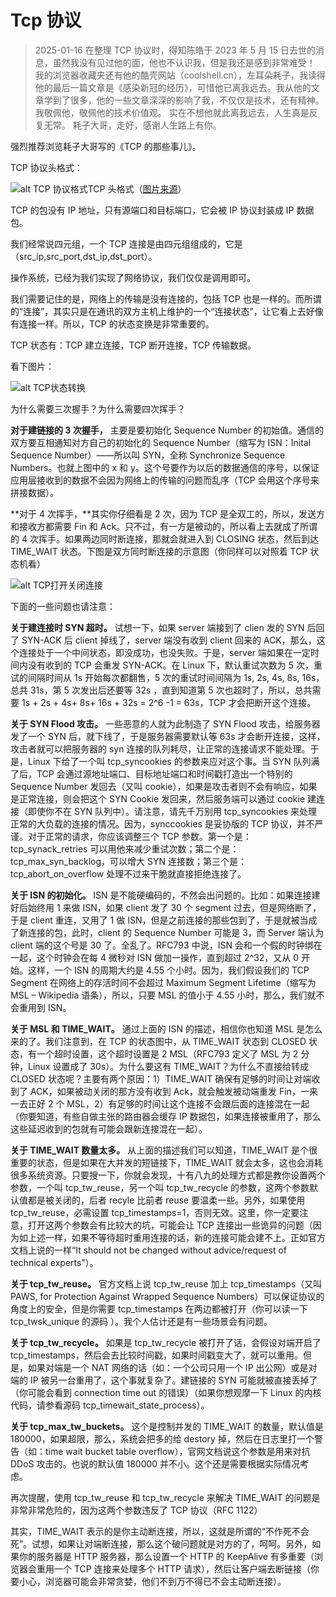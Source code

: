 # Tcp 协议

> 2025-01-16 在整理 TCP 协议时，得知陈皓于 2023 年 5 月 15 日去世的消息，虽然我没有见过他的面，他也不认识我，但是我还是感到非常难受！
> 我的浏览器收藏夹还有他的酷壳网站（coolshell.cn），左耳朵耗子，我读得他的最后一篇文章是《感染新冠的经历》，可惜他已离我远去。我从他的文章学到了很多，他的一些文章深深的影响了我，不仅仅是技术，还有精神。我敬佩他，敬佩他的技术价值观。
> 实在不想他就此离我远去，人生真是反复无常。
> 耗子大哥，走好，感谢人生路上有你。

强烈推荐浏览耗子大哥写的《TCP 的那些事儿》。

TCP 协议头格式：

![alt TCP 协议格式](https://gitee.com/littletow/visit/raw/master/content/images/tcp-header.png)TCP 头格式（[图片来源](http://nmap.org/book/tcpip-ref.html)）

TCP 的包没有 IP 地址，只有源端口和目标端口，它会被 IP 协议封装成 IP 数据包。

我们经常说四元组，一个 TCP 连接是由四元组组成的，它是（src_ip,src_port,dst_ip,dst_port）。

操作系统，已经为我们实现了网络协议，我们仅仅是调用即可。

我们需要记住的是，网络上的传输是没有连接的，包括 TCP 也是一样的。而所谓的“连接”，其实只是在通讯的双方主机上维护的一个“连接状态”，让它看上去好像有连接一样。所以，TCP 的状态变换是非常重要的。

TCP 状态有：TCP 建立连接，TCP 断开连接，TCP 传输数据。

看下图片：

![alt TCP状态转换](https://gitee.com/littletow/visit/raw/master/content/images/tcpfsm.png)

为什么需要三次握手？为什么需要四次挥手？

**对于建链接的 3 次握手，** 主要是要初始化 Sequence Number 的初始值。通信的双方要互相通知对方自己的初始化的 Sequence Number（缩写为 ISN：Inital Sequence Number）——所以叫 SYN，全称 Synchronize Sequence Numbers。也就上图中的 x 和 y。这个号要作为以后的数据通信的序号，以保证应用层接收到的数据不会因为网络上的传输的问题而乱序（TCP 会用这个序号来拼接数据）。

**对于 4 次挥手，**其实你仔细看是 2 次，因为 TCP 是全双工的，所以，发送方和接收方都需要 Fin 和 Ack。只不过，有一方是被动的，所以看上去就成了所谓的 4 次挥手。如果两边同时断连接，那就会就进入到 CLOSING 状态，然后到达 TIME_WAIT 状态。下图是双方同时断连接的示意图（你同样可以对照着 TCP 状态机看）

![alt TCP打开关闭连接](https://gitee.com/littletow/visit/raw/master/content/images/tcp_open_close.jpg)

下面的一些问题也请注意：

**关于建连接时 SYN 超时。** 试想一下，如果 server 端接到了 clien 发的 SYN 后回了 SYN-ACK 后 client 掉线了，server 端没有收到 client 回来的 ACK，那么，这个连接处于一个中间状态，即没成功，也没失败。于是，server 端如果在一定时间内没有收到的 TCP 会重发 SYN-ACK。在 Linux 下，默认重试次数为 5 次，重试的间隔时间从 1s 开始每次都翻售，5 次的重试时间间隔为 1s, 2s, 4s, 8s, 16s，总共 31s，第 5 次发出后还要等 32s ，直到知道第 5 次也超时了，所以，总共需要 1s + 2s + 4s+ 8s+ 16s + 32s = 2^6 -1 = 63s，TCP 才会把断开这个连接。

**关于 SYN Flood 攻击。** 一些恶意的人就为此制造了 SYN Flood 攻击，给服务器发了一个 SYN 后，就下线了，于是服务器需要默认等 63s 才会断开连接，这样，攻击者就可以把服务器的 syn 连接的队列耗尽，让正常的连接请求不能处理。于是，Linux 下给了一个叫 tcp_syncookies 的参数来应对这个事。当 SYN 队列满了后，TCP 会通过源地址端口、目标地址端口和时间戳打造出一个特别的 Sequence Number 发回去（又叫 cookie），如果是攻击者则不会有响应，如果是正常连接，则会把这个 SYN Cookie 发回来，然后服务端可以通过 cookie 建连接（即使你不在 SYN 队列中）。请注意，请先千万别用 tcp_syncookies 来处理正常的大负载的连接的情况。因为，synccookies 是妥协版的 TCP 协议，并不严谨。对于正常的请求，你应该调整三个 TCP 参数。第一个是：tcp_synack_retries 可以用他来减少重试次数；第二个是：tcp_max_syn_backlog，可以增大 SYN 连接数；第三个是：tcp_abort_on_overflow 处理不过来干脆就直接拒绝连接了。

**关于 ISN 的初始化。** ISN 是不能硬编码的，不然会出问题的。比如：如果连接建好后始终用 1 来做 ISN，如果 client 发了 30 个 segment 过去，但是网络断了，于是 client 重连，又用了 1 做 ISN，但是之前连接的那些包到了，于是就被当成了新连接的包，此时，client 的 Sequence Number 可能是 3，而 Server 端认为 client 端的这个号是 30 了。全乱了。RFC793 中说，ISN 会和一个假的时钟绑在一起，这个时钟会在每 4 微秒对 ISN 做加一操作，直到超过 2^32，又从 0 开始。这样，一个 ISN 的周期大约是 4.55 个小时。因为，我们假设我们的 TCP Segment 在网络上的存活时间不会超过 Maximum Segment Lifetime（缩写为 MSL – Wikipedia 语条），所以，只要 MSL 的值小于 4.55 小时，那么，我们就不会重用到 ISN。

**关于 MSL 和 TIME_WAIT。** 通过上面的 ISN 的描述，相信你也知道 MSL 是怎么来的了。我们注意到，在 TCP 的状态图中，从 TIME_WAIT 状态到 CLOSED 状态，有一个超时设置，这个超时设置是 2 MSL（RFC793 定义了 MSL 为 2 分钟，Linux 设置成了 30s）。为什么要这有 TIME_WAIT？为什么不直接给转成 CLOSED 状态呢？主要有两个原因：1）TIME_WAIT 确保有足够的时间让对端收到了 ACK，如果被动关闭的那方没有收到 Ack，就会触发被动端重发 Fin，一来一去正好 2 个 MSL，2）有足够的时间让这个连接不会跟后面的连接混在一起（你要知道，有些自做主张的路由器会缓存 IP 数据包，如果连接被重用了，那么这些延迟收到的包就有可能会跟新连接混在一起）。

**关于 TIME_WAIT 数量太多。** 从上面的描述我们可以知道，TIME_WAIT 是个很重要的状态，但是如果在大并发的短链接下，TIME_WAIT 就会太多，这也会消耗很多系统资源。只要搜一下，你就会发现，十有八九的处理方式都是教你设置两个参数，一个叫 tcp_tw_reuse，另一个叫 tcp_tw_recycle 的参数，这两个参数默认值都是被关闭的，后者 recyle 比前者 reuse 要温柔一些。另外，如果使用 tcp_tw_reuse，必需设置 tcp_timestamps=1，否则无效。这里，你一定要注意，打开这两个参数会有比较大的坑，可能会让 TCP 连接出一些诡异的问题（因为如上述一样，如果不等待超时重用连接的话，新的连接可能会建不上。正如官方文档上说的一样“It should not be changed without advice/request of technical experts”）。

**关于 tcp_tw_reuse。** 官方文档上说 tcp_tw_reuse 加上 tcp_timestamps（又叫 PAWS, for Protection Against Wrapped Sequence Numbers）可以保证协议的角度上的安全，但是你需要 tcp_timestamps 在两边都被打开（你可以读一下 tcp_twsk_unique 的源码 ）。我个人估计还是有一些场景会有问题。

**关于 tcp_tw_recycle。** 如果是 tcp_tw_recycle 被打开了话，会假设对端开启了 tcp_timestamps，然后会去比较时间戳，如果时间戳变大了，就可以重用。但是，如果对端是一个 NAT 网络的话（如：一个公司只用一个 IP 出公网）或是对端的 IP 被另一台重用了，这个事就复杂了。建链接的 SYN 可能就被直接丢掉了（你可能会看到 connection time out 的错误）（如果你想观摩一下 Linux 的内核代码，请参看源码 tcp_timewait_state_process）。

**关于 tcp_max_tw_buckets。** 这个是控制并发的 TIME_WAIT 的数量，默认值是 180000，如果超限，那么，系统会把多的给 destory 掉，然后在日志里打一个警告（如：time wait bucket table overflow），官网文档说这个参数是用来对抗 DDoS 攻击的。也说的默认值 180000 并不小。这个还是需要根据实际情况考虑。

再次提醒，使用 tcp_tw_reuse 和 tcp_tw_recycle 来解决 TIME_WAIT 的问题是非常非常危险的，因为这两个参数违反了 TCP 协议（RFC 1122）

其实，TIME_WAIT 表示的是你主动断连接，所以，这就是所谓的“不作死不会死”。试想，如果让对端断连接，那么这个破问题就是对方的了，呵呵。另外，如果你的服务器是 HTTP 服务器，那么设置一个 HTTP 的 KeepAlive 有多重要（浏览器会重用一个 TCP 连接来处理多个 HTTP 请求），然后让客户端去断链接（你要小心，浏览器可能会非常贪婪，他们不到万不得已不会主动断连接）。
